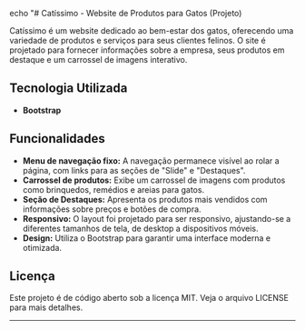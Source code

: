 echo "# Catíssimo - Website de Produtos para Gatos (Projeto)

Catíssimo é um website dedicado ao bem-estar dos gatos, oferecendo uma variedade de produtos e serviços para seus clientes felinos. O site é projetado para fornecer informações sobre a empresa, seus produtos em destaque e um carrossel de imagens interativo.

## Tecnologia Utilizada

- **Bootstrap**

## Funcionalidades

- **Menu de navegação fixo:** A navegação permanece visível ao rolar a página, com links para as seções de \"Slide\" e \"Destaques\".
- **Carrossel de produtos:** Exibe um carrossel de imagens com produtos como brinquedos, remédios e areias para gatos.
- **Seção de Destaques:** Apresenta os produtos mais vendidos com informações sobre preços e botões de compra.
- **Responsivo:** O layout foi projetado para ser responsivo, ajustando-se a diferentes tamanhos de tela, de desktop a dispositivos móveis.
- **Design:** Utiliza o Bootstrap para garantir uma interface moderna e otimizada.

## Licença

Este projeto é de código aberto sob a licença MIT. Veja o arquivo LICENSE para mais detalhes.

---
